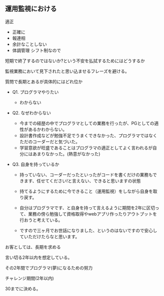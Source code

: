 ## 運用監視における

適正

- 正確に
- 報連相
- 余計なことしない
- 体調管理 シフト制なので



短期で終了するのではないか?という不安を払拭するためにはどうするか

監視業務において見下されたと思い込ませるフレーズを避ける。

質問で長期とあるが具体的にはどれ位か





- Q1. プログラマやりたい
  - わからない

- Q2. なぜわからない
  - 今までの経歴の中でプログラマとしての業務を行ったが、PGとしての適性があるかわからない。
  - 設計書作成などが勉強不足でうまくできなかった、プログラマではなくただのコーダーだと気づいた。
  - 学習意欲が旺盛であることはプログラマの適正としてよく言われるが自分にはあまりなかった。(熱意がなかった)


- Q3. 自身を持っているか

  - 持っていない、コーダーだったといったがコードを書くだけの業務もできます、任せてください!と言えない、できると思いますの状態
  - 持てるようにするために今できること（運用監視）をしながら自身を取り戻す。
  - 自分はプログラマです、と自身を持って言えるように期間を2年に区切って、業務の傍ら勉強して資格取得やwebアプリ作ったりアウトプットを行おうと考えている。

  - ですので三ヶ月でお世話になりました、というのはないですので安心していただけたらなと思います。



お客としては、長期を求める

言い切る2年以内を想定している。

その2年間でプログラマ(夢)になるための努力

チャレンジ期間(2年以内)

30までに決める。

